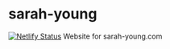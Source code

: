 # sarah-young
[![Netlify Status](https://api.netlify.com/api/v1/badges/0eed974e-8370-4340-ad43-2e768cb2ffa6/deploy-status)](https://app.netlify.com/sites/verdant-custard-eef899/deploys)
Website for sarah-young.com
